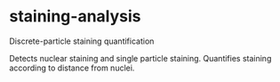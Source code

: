 # staining-analysis
Discrete-particle staining quantification

Detects nuclear staining and single particle staining. Quantifies staining according to distance from nuclei.
